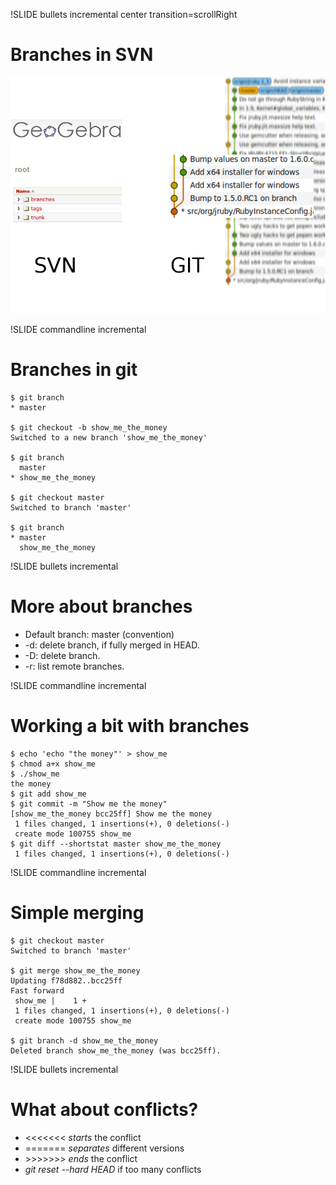 !SLIDE bullets incremental center transition=scrollRight
# Branches in SVN #

![git-svn-branches](git-svn-branches.png)

!SLIDE commandline incremental
# Branches in git #

    $ git branch
    * master

    $ git checkout -b show_me_the_money
    Switched to a new branch 'show_me_the_money'

    $ git branch
      master
    * show_me_the_money

    $ git checkout master
    Switched to branch 'master'

    $ git branch
    * master
      show_me_the_money

!SLIDE bullets incremental
# More about branches #

* Default branch: master (convention)
* -d: delete branch, if fully merged in HEAD.
* -D: delete branch.
* -r: list remote branches.

!SLIDE commandline incremental
# Working a bit with branches #

    $ echo 'echo "the money"' > show_me
    $ chmod a+x show_me
    $ ./show_me
    the money
    $ git add show_me
    $ git commit -m "Show me the money"
    [show_me_the_money bcc25ff] Show me the money
     1 files changed, 1 insertions(+), 0 deletions(-)
     create mode 100755 show_me
    $ git diff --shortstat master show_me_the_money
     1 files changed, 1 insertions(+), 0 deletions(-)

!SLIDE commandline incremental
# Simple merging #

    $ git checkout master
    Switched to branch 'master'

    $ git merge show_me_the_money 
    Updating f78d882..bcc25ff
    Fast forward
     show_me |    1 +
     1 files changed, 1 insertions(+), 0 deletions(-)
     create mode 100755 show_me

    $ git branch -d show_me_the_money 
    Deleted branch show_me_the_money (was bcc25ff).

!SLIDE bullets incremental
# What about conflicts? #

* <<<<<<< _starts_ the conflict
* ======= _separates_ different versions
* &gt;&gt;&gt;&gt;&gt;&gt;&gt; _ends_ the conflict
* _git reset --hard HEAD_ if too many conflicts
